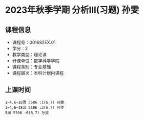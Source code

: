 # 2023年秋季学期 分析III(习题) 孙雯






## 课程信息

- 课程号：001682EX.01
- 学分：2
- 教学类型：理论课
- 开课单位：数学科学学院
- 课程类别：专业基础
- 课程层次：本科计划内课程

## 上课时间

```
1~4,6~18周 5506 :1(6,7) 孙雯
1~4,6~18周 5506 :3(6,7) 孙雯
5周 5506 :6(6,7) 孙雯
```

